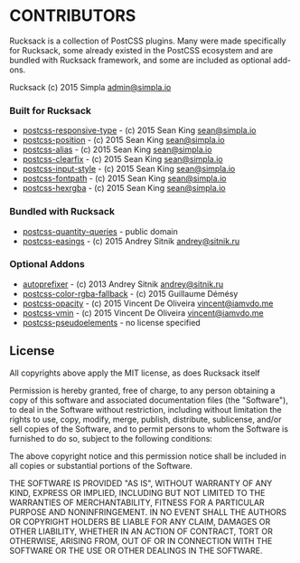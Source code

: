 # CONTRIBUTORS
Rucksack is a collection of PostCSS plugins. Many were made specifically for Rucksack, some already existed in the PostCSS ecosystem and are  bundled with Rucksack framework, and some are included as optional add-ons.

Rucksack (c) 2015 Simpla <admin@simpla.io>

### Built for Rucksack
* [postcss-responsive-type][postcss-responsive-type] - (c) 2015 Sean King <sean@simpla.io>
* [postcss-position][postcss-position] - (c) 2015 Sean King <sean@simpla.io>
* [postcss-alias][postcss-alias] - (c) 2015 Sean King <sean@simpla.io>
* [postcss-clearfix][postcss-clearfix] - (c) 2015 Sean King <sean@simpla.io>
* [postcss-input-style][postcss-input-style] - (c) 2015 Sean King <sean@simpla.io>
* [postcss-fontpath][postcss-fontpath] - (c) 2015 Sean King <sean@simpla.io>
* [postcss-hexrgba][postcss-hexrgba] - (c) 2015 Sean King <sean@simpla.io>

### Bundled with Rucksack
* [postcss-quantity-queries][postcss-quantity-queries] - public domain
* [postcss-easings][postcss-easings] - (c) 2015 Andrey Sitnik <andrey@sitnik.ru>

### Optional Addons
* [autoprefixer][autoprefixer] - (c) 2013 Andrey Sitnik <andrey@sitnik.ru>
* [postcss-color-rgba-fallback][postcss-color-rgba-fallback] - (c) 2015  Guillaume Démésy
* [postcss-opacity][postcss-opacity] - (c) 2015 Vincent De Oliveira <vincent@iamvdo.me>
* [postcss-vmin][postcss-vmin] - (c) 2015 Vincent De Oliveira <vincent@iamvdo.me>
* [postcss-pseudoelements][postcss-pseudoelements] - no license specified


## License
All copyrights above apply the MIT license, as does Rucksack itself

Permission is hereby granted, free of charge, to any person obtaining a copy of this software and associated documentation files (the "Software"), to deal in the Software without restriction, including without limitation the rights to use, copy, modify, merge, publish, distribute, sublicense, and/or sell copies of the Software, and to permit persons to whom the Software is furnished to do so, subject to the following conditions:

The above copyright notice and this permission notice shall be included in all copies or substantial portions of the Software.

THE SOFTWARE IS PROVIDED "AS IS", WITHOUT WARRANTY OF ANY KIND, EXPRESS OR IMPLIED, INCLUDING BUT NOT LIMITED TO THE WARRANTIES OF MERCHANTABILITY, FITNESS FOR A PARTICULAR PURPOSE AND NONINFRINGEMENT. IN NO EVENT SHALL THE AUTHORS OR COPYRIGHT HOLDERS BE LIABLE FOR ANY CLAIM, DAMAGES OR OTHER LIABILITY, WHETHER IN AN ACTION OF CONTRACT, TORT OR OTHERWISE, ARISING FROM, OUT OF OR IN CONNECTION WITH THE SOFTWARE OR THE USE OR OTHER DEALINGS IN THE SOFTWARE.



[postcss-responsive-type]: https://github.com/seaneking/postcss-responsive-type
[postcss-position]: https://github.com/seaneking/postcss-position
[postcss-alias]: https://github.com/seaneking/postcss-alias
[postcss-clearfix]: https://github.com/seaneking/postcss-clearfix
[postcss-input-style]: https://github.com/seaneking/postcss-input-style
[postcss-fontpath]: https://github.com/seaneking/postcss-fontpath
[postcss-hexrgba]: https://github.com/seaneking/postcss-hexrgba

[postcss-quantity-queries]: https://github.com/pascalduez/postcss-quantity-queries
[postcss-easings]: https://github.com/postcss/postcss-easings

[autoprefixer]: https://github.com/postcss/autoprefixer
[postcss-color-palette]: https://github.com/zaim/postcss-color-palette
[postcss-color-rgba-fallback]: https://github.com/postcss/postcss-color-rgba-fallback
[postcss-epub]: https://github.com/Rycochet/postcss-epub
[postcss-opacity]: https://github.com/iamvdo/postcss-opacity
[postcss-vmin]: https://github.com/iamvdo/postcss-vmin
[postcss-pseudoelements]: https://github.com/axa-ch/postcss-pseudoelements
